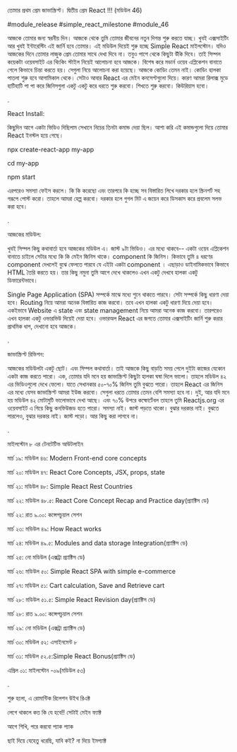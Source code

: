 তোমার প্রথম প্রেম জাভাস্ক্রিপ্ট। দ্বিতীয় প্রেম React !!! (মডিউল 46)

#module_release #simple_react_milestone #module_46

আজকে তোমার জন্য স্বরনীয় দিন। আজকে থেকে তুমি তোমার জীবনের নতুন দিগন্ত শুরু করতে যাচ্ছ। খুবই এক্সসাইটিং আর খুবই ইন্টারেস্টিং এই জার্নি হবে তোমার। এই মডিউল দিয়েই শুরু হচ্ছে Simple React মাইলস্টোন। যদিও আজকের দিনে তোমার লাজুক প্রেম তোমার সাথে দেখা দিবে না। তবুও পাশে থেকে কিছুটা উঁকি দিবে। তাই সিম্পল কয়েকটা ওয়েবসাইট এর থিংকিং স্টাইল নিয়েই আলোচনা হবে আজকে। বিশেষ করে মডার্ন ওয়েব এপ্লিকেশন বানাতে গেলে কিভাবে চিন্তা করতে হয়। সেগুলা নিয়ে আলোচনা করা হয়েছে। আজকে কোডিং তেমন নাই। কোডিং হালকা পাতলা শুরু হবে আগামিকাল থেকে। সেটাও আবার React এর মেইন কনসেপ্টগুলো দিয়ে। কারণ আমরা রিলাক্স মুডে হাটিহাটি পা পা করে জিনিসগুলা একটু একটু করে ধরতে শুরু করবো। শিখতে শুরু করবো। কিউরিয়াস হবো।  



.

React Install:

কিছুদিন আগে একটা ভিডিও দিছিলাম সেখানে নিচের তিনটা কমান্ড দেয়া ছিল। আশা করি এই কমান্ডগুলো দিয়ে তোমার React ইনস্টল হয়ে গেছে। 

npx create-react-app my-app

cd my-app

npm start





এরপরেও সমস্যা ফেইস করলে। কি কি করেছো এবং তারপরে কি হচ্ছে সব বিস্তারিত লিখে দরকার হলে স্ক্রিনশর্ট সহ গরূপে পোস্ট করো। তাহলে আমরা হেল্প করবো। দরকার হলে গুগল মিট এ জয়েন করে ডিসকাস করে প্রবলেম সলভ করা হবে। 



.

আজকের মডিউল: 

খুবই সিম্পল কিছু কথাবার্তা হবে আজকের মডিউল এ। জাস্ট ৯টা ভিডিও। এর মধ্যে থাকবে-- একটা ওয়েব এপ্লিকেশন বানাতে চাইলে সেটার মধ্যে কি কি মেইন জিনিস থাকে। component কি জিনিস। কিভাবে তুমি ৪ ধরণের component দেখলেই বুঝে ফেলতে পারবে যে এইটা একটা component । এছাড়াও ডাইনামিকভাবে কিভাবে HTML তৈরি করতে হয়। তার কিছু নমুনা তুমি আগে দেখে থাকলেও এখন একটু দেখবে হালকা একটু ডিফারেন্টভাবে। 



Single Page Application (SPA) সম্পর্কে মাঝে মধ্যে শুনে থাকতে পারবে। সেটা সম্পর্কে কিছু ধারণা দেয়া হবে। Routing নিয়ে আমরা অনেক বিস্তারিত কাজ করবো। তবে এখন হালকা একটু ধারণা দিয়ে দেয়া হবে। একইভাবে Website এ state এবং state management নিয়ে আমরা অনেক কাজ করবো। তারপরেও এখন হালকা একটু ওভারভিউ দিয়েই দেয়া হবে। ওভারঅল React এর জগতে তোমার এক্সসাইটিং জার্নি শুরু করার প্রাথমিক ধাপ, দেখানো হবে আজকে। 



.

জাভাস্ক্রিপ্ট রিভিশন: 

আজকের মডিউলটা একটু ছোট। এবং সিম্পল কথাবার্তা। তাই আজকে কিছু বাড়তি সময় পেলে দুইটা কাজের যেকোন একটা কাজ করতে পারো। এক, তোমার যদি মনে হয় জাভাস্ক্রিপ্ট কিছুটা হালকা ঘষা দিলে ভালো। তাহলে মডিউল ৪২ এর ভিডিওগুলো দেখে ফেলো। যাতে সেখানকার ৫০-৭০% জিনিস তুমি বুঝতে পারো। তাহলে React এর জিনিস এর মধ্যে যেসব জাভাস্ক্রিপ্ট আমরা ইউজ করবো। সেগুলা ধরতে তোমার তেমন বেশি সমস্যা হবে না। দুই, আর যদি মনে হয় মডিউল ৪২ মোটামুটি ভালোভাবে দেখা আছে। এবং ৭০% উপরে কম্ফোর্টেবল তাহলে তুমি Reactjs.org এর ওয়েবসাইট এ গিয়ে কিছু কনফিউজড হতে পারো। সমস্যা নাই। জাস্ট পড়তে থাকো। বুঝার দরকার নাই। বুঝতে পারলেও, বুঝার দরকার নাই। জাস্ট পড়ো। আর কিছু করা লাগবে না। 



.



মাইলস্টোন ৮ এর টেনটেটিভ আউটলাইন



মার্চ ১৯: মডিউল ৪৬: Modern Front-end core concepts

মার্চ ২০: মডিউল ৪৭: React Core Concepts, JSX, props, state

মার্চ ২১: মডিউল ৪৮: Simple React Rest Countries

মার্চ ২২: মডিউল ৪৮.৫: React Core Concept Recap and Practice day(প্র্যাক্টিস ডে)

মার্চ ২২: রাত ৯.০০: কন্সেপচুয়াল সেশন



মার্চ ২৩: মডিউল ৪৯: How React works

মার্চ ২৪: মডিউল ৪৯.৫: Modules and data storage Integration(প্র্যাক্টিস ডে)

মার্চ ২৫: নো মডিউল (এক্সট্রা প্র্যাক্টিস ডে)



মার্চ ২৬: মডিউল ৫০: Simple React SPA with simple e-commerce

মার্চ ২৭: মডিউল ৫১: Cart calculation, Save and Retrieve cart

মার্চ ২৮: মডিউল ৫১.৫: Simple React Revision day(প্র্যাক্টিস ডে)

মার্চ ২৮: রাত ৯.০০: কন্সেপচুয়াল সেশন



মার্চ ২৯: নো মডিউল (এক্সট্রা প্র্যাক্টিস ডে)

মার্চ ৩০: মডিউল ৫২: এসাইনমেন্ট ৮

মার্চ ৩১: মডিউল ৫২.৫:Simple React Bonus(প্র্যাক্টিস ডে)

এপ্রিল ০১: মাইলস্টোন -০৯(মডিউল ৫৩) 





.



শুরু হলো, এ রোমান্টিক রিলেশন উইথ রিএক্ট 

লেগে থাকলে কত কি যে হবে!! সেটাই মেইন ফ্যাক্ট

আগে শিখি, পরে করবো প্যাক প্যাক 

ছাই দিয়ে যেহেতু ধরেছি, যাবি কই? না দিয়ে ইমপ্যাক্ট
